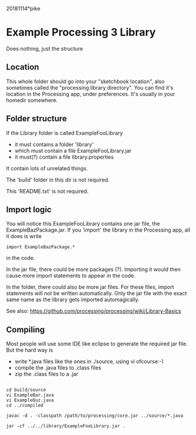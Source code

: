 20181114*pike
# Example Processing 3 Library
Does nothing, just the structure

## Location

This whole folder should go into your "sketchbook location",
also sometimes called the "processing library directory".
You can find it's location in the Processing app, under preferences.
It's usually in your homedir somewhere.

## Folder structure

If the Library folder is called ExampleFooLibrary
 - it must contains a folder 'library'
 - which must contain a file ExampleFooLibrary.jar
 - it must(?) contain a file library.properties

It contain lots of unrelated things.

The 'build' folder in this dir is not required.

This 'README.txt' is not required.

## Import logic

You will notice this ExampleFooLibrary contains
one jar file, the ExampleBazPackage.jar. If you 'import'
the library in the Processing app, all it does is write 

`import ExampleBazPackage.*`

in the code.

In the jar file, there could be more packages (?). 
Importing it would then cause more import statements
to appear in the code.

In the folder, there could also be more jar files. For these
files, import statements will not be written automatically.
Only the jar file with the exact same name as the library
gets imported automagically.

See also:
https://github.com/processing/processing/wiki/Library-Basics

## Compiling 

Most people will use some IDE like eclipse to generate
the required jar file. But the hard way is

- write *.java files like the ones in ./source, using vi ofcourse:-)
- compile the .java files to .class files 
- zip the .class files to a .jar  

```

cd build/source
vi ExampleBar.java
vi ExampleQuz.java
cd ../compiled

javac -d . -classpath /path/to/processing/core.jar ../source/*.java
  
jar -cf ../../library/ExampleFooLibrary.jar .
  
  
```


